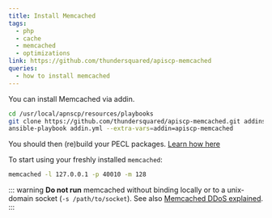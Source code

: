 ```yaml
---
title: Install Memcached
tags:
  - php
  - cache
  - memcached
  - optimizations
link: https://github.com/thundersquared/apiscp-memcached
queries:
  - how to install memcached
---
```


You can install Memcached via addin.

```bash
cd /usr/local/apnscp/resources/playbooks
git clone https://github.com/thundersquared/apiscp-memcached.git addins/apiscp-memcached
ansible-playbook addin.yml --extra-vars=addin=apiscp-memcached
```

You should then (re)build your PECL packages. [Learn how here](./install-php-pecl-modules)

To start using your freshly installed `memcached`:

```bash
memcached -l 127.0.0.1 -p 40010 -m 128
```

::: warning
**Do not run** memcached without binding locally or to a unix-domain socket (`-s /path/to/socket`). See also [Memcached DDoS explained](https://www.akamai.com/us/en/resources/our-thinking/threat-advisories/ddos-reflection-attack-memcached-udp.jsp).
:::
